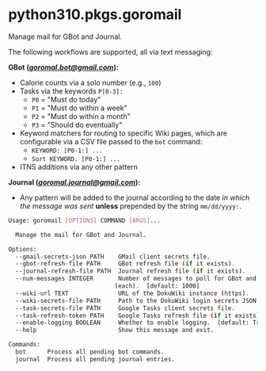 # python310.pkgs.goromail

Manage mail for GBot and Journal.

The following workflows are supported, all via text messaging:

**GBot (*goromal.bot@gmail.com*):**

- Calorie counts via a solo number (e.g., `100`)
- Tasks via the keywords `P[0-3]:`
  - `P0` = "Must do today"
  - `P1` = "Must do within a week"
  - `P2` = "Must do within a month"
  - `P3` = "Should do eventually"
- Keyword matchers for routing to specific Wiki pages, which are configurable via a CSV file passed to the `bot` command:
  - `KEYWORD: [P0-1:] ...`
  - `Sort KEYWORD. [P0-1:] ...`
- ITNS additions via any other pattern

**Journal (*goromal.journal@gmail.com*):**

- Any pattern will be added to the journal according to the date *in which the message was sent* **unless** prepended by the string `mm/dd/yyyy:`.

```bash
Usage: goromail [OPTIONS] COMMAND [ARGS]...

  Manage the mail for GBot and Journal.

Options:
  --gmail-secrets-json PATH    GMail client secrets file.
  --gbot-refresh-file PATH     GBot refresh file (if it exists).
  --journal-refresh-file PATH  Journal refresh file (if it exists).
  --num-messages INTEGER       Number of messages to poll for GBot and Journal
                              (each).  [default: 1000]
  --wiki-url TEXT              URL of the DokuWiki instance (https).
  --wiki-secrets-file PATH     Path to the DokuWiki login secrets JSON file.
  --task-secrets-file PATH     Google Tasks client secrets file.
  --task-refresh-token PATH    Google Tasks refresh file (if it exists).
  --enable-logging BOOLEAN     Whether to enable logging.  [default: True]
  --help                       Show this message and exit.

Commands:
  bot      Process all pending bot commands.
  journal  Process all pending journal entries.
```


